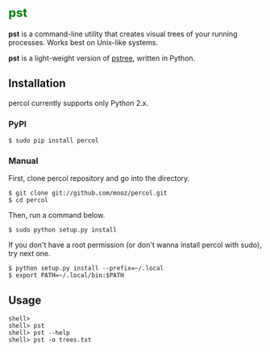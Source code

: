 # <font size =5 color=green>**pst**</font>

**pst** is a command-line utility that creates visual trees of your running processes. Works best on Unix-like systems. 

**pst** is a light-weight version of [pstree](https://en.wikipedia.org/wiki/Pstree), written in Python. 

## Installation

percol currently supports only Python 2.x.

### PyPI

    $ sudo pip install percol

### Manual

First, clone percol repository and go into the directory.

    $ git clone git://github.com/mooz/percol.git
    $ cd percol

Then, run a command below.

    $ sudo python setup.py install

If you don't have a root permission (or don't wanna install percol with sudo), try next one.

    $ python setup.py install --prefix=~/.local
    $ export PATH=~/.local/bin:$PATH

## Usage

    shell> 
    shell> pst
    shell> pst --help
    shell> pst -o trees.txt

